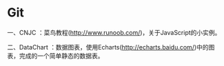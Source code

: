 # Git
一、CNJC
    ：菜鸟教程(http://www.runoob.com/)，关于JavaScript的小实例。

二、DataChart
    ：数据图表，使用Echarts(http://echarts.baidu.com/)中的图表，完成的一个简单静态的数据表。